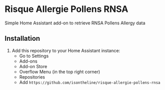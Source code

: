 # Risque Allergie Pollens RNSA
Simple Home Assistant add-on to retrieve RNSA Pollens Allergy data

## Installation
1. Add this repository to your Home Assistant instance:
   - Go to Settings
   - Add-ons
   - Add-on Store
   - Overflow Menu (in the top right corner)
   - Repositories
   - Add `https://github.com/isontheline/risque-allergie-pollens-rnsa`